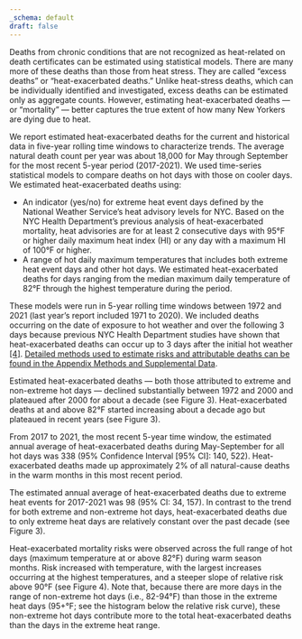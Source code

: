 ```yaml
---
_schema: default
draft: false
---
```

Deaths from chronic conditions that are not recognized as heat-related on death certificates can be estimated using statistical models. There are many more of these deaths than those from heat stress. They are called “excess deaths” or “heat-exacerbated deaths.” Unlike heat-stress deaths, which can be individually identified and investigated, excess deaths can be estimated only as aggregate counts. However, estimating heat-exacerbated deaths — or “mortality” — better captures the true extent of how many New Yorkers are dying due to heat.

We report estimated heat-exacerbated deaths for the current and historical data in five-year rolling time windows to characterize trends. The average natural death count per year was about 18,000 for May through September for the most recent 5-year period (2017-2021). We used time-series statistical models to compare deaths on hot days with those on cooler days. We estimated heat-exacerbated deaths using:

* An indicator (yes/no) for extreme heat event days defined by the National Weather Service’s heat advisory levels for NYC. Based on the NYC Health Department’s previous analysis of heat-exacerbated mortality, heat advisories are for at least 2 consecutive days with 95°F or higher daily maximum heat index (HI) or any day with a maximum HI of 100°F or higher.
* A range of hot daily maximum temperatures that includes both extreme heat event days and other hot days. We estimated heat-exacerbated deaths for days ranging from the median maximum daily temperature of 82°F through the highest temperature during the period.

These models were run in 5-year rolling time windows between 1972 and 2021 (last year’s report included 1971 to 2020). We included deaths occurring on the date of exposure to hot weather and over the following 3 days because previous NYC Health Department studies have shown that heat-exacerbated deaths can occur up to 3 days after the initial hot weather [\[4\]](https://ehp.niehs.nih.gov/doi/10.1289/ehp.0900906). [Detailed methods used to estimate risks and attributable deaths can be found in the Appendix Methods and Supplemental Data](2024-Heat-Mortality-Report-Appendix.pdf).

Estimated heat-exacerbated deaths — both those attributed to extreme and non-extreme hot days — declined substantially between 1972 and 2000 and plateaued after 2000 for about a decade (see Figure 3). Heat-exacerbated deaths at and above 82°F started increasing about a decade ago but plateaued in recent years (see Figure 3).

From 2017 to 2021, the most recent 5-year time window, the estimated annual average of heat-exacerbated deaths during May-September for all hot days was 338 (95% Confidence Interval \[95% CI\]: 140, 522). Heat-exacerbated deaths made up approximately 2% of all natural-cause deaths in the warm months in this most recent period.

The estimated annual average of heat-exacerbated deaths due to extreme heat events for 2017-2021 was 98 (95% CI: 34, 157). In contrast to the trend for both extreme and non-extreme hot days, heat-exacerbated deaths due to only extreme heat days are relatively constant over the past decade (see Figure 3).

Heat-exacerbated mortality risks were observed across the full range of hot days (maximum temperature at or above 82°F) during warm season months. Risk increased with temperature, with the largest increases occurring at the highest temperatures, and a steeper slope of relative risk above 90°F (see Figure 4). Note that, because there are more days in the range of non-extreme hot days (i.e., 82-94°F) than those in the extreme heat days (95+°F; see the histogram below the relative risk curve), these non-extreme hot days contribute more to the total heat-exacerbated deaths than the days in the extreme heat range.